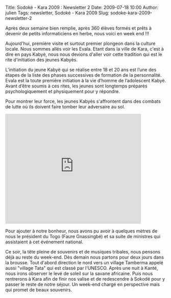 Title: Sodoké - Kara 2009 : Newsletter 2
Date: 2009-07-18 10:00
Author: julien
Tags: newsletter, Sodoké - Kara 2009
Slug: sodoke-kara-2009-newsletter-2

Après deux semaine bien remplie, après 360 élèves formés et prêts à
devenir de petits informaticiens en herbe, nous voici en week end !!!

</p>
Aujourd'hui, première visite et surtout premier plongeon dans la culture
locale. Nous sommes allés voir les Evala. Etant dans la ville de Kara,
c'est à dire en pays Kabyè, nous nous devions d'aller voir cette
tradition qui est le rite d'initiation des jeunes Kabyès.

</p>
L’initiation du jeune Kabyè qui se réalise entre 18 et 20 ans est l’une
des étapes de la liste des phases successives de formation de la
personnalité. Evala est la toute première initiation à la vie d’homme de
l’adolescent Kabyè. Avant d’être soumis à ces rites, les jeunes sont
longtemps préparés psychologiquement et physiquement pour y répondre.

</p>
Pour montrer leur force, les jeunes Kabyès s'affrontent dans des combats
de lutte où ils doivent faire tomber leur adversaire au sol.

</p>
<object width="425" height="344">

<param name="movie" value="http://www.youtube.com/v/LgI5gaibtho&amp;hl=fr&amp;fs=1&amp;"></param>

<param name="allowFullScreen" value="true"></param>

<param name="allowscriptaccess" value="always"></param><embed type="application/x-shockwave-flash" width="425" height="344" src="http://www.youtube.com/v/LgI5gaibtho&amp;hl=fr&amp;fs=1&amp;" allowscriptaccess="always" allowfullscreen="true"></embed>

</object>

Pour ajouter à notre bonheur, nous avons pu avoir à quelques mètres de
nous le président du Togo (Faure Gnassingbé) et sa suite de ministres
qui assistaient à cet événement national.

</p>
Ce soir, la tête pleine de souvenirs et de musiques tribales, nous
pensons déjà au reste du week-end. Dès demain nous partons pour deux
jours dans la brousse. Tout d'abord direction le nord vers un village
Tamberma appelé aussi "village Tata" qui est classé par l'UNESCO. Après
une nuit à Kanté, nous irons observer le levé de soleil sur la savane
africaine. Puis nous rentrerons à Kara afin de finir nos valise et de
redescendre à Sokodé pour y passer le reste de notre séjour. Un week-end
chargé en perspective mais qui promet de beaux souvenirs.

</p>

